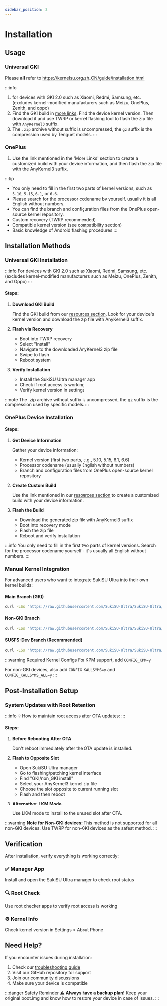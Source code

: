 ```yaml
---
sidebar_position: 2
---
```


# Installation

## Usage

### Universal GKI

Please **all** refer to https://kernelsu.org/zh_CN/guide/installation.html

:::info
1. for devices with GKI 2.0 such as Xiaomi, Redmi, Samsung, etc. (excludes kernel-modified manufacturers such as Meizu, OnePlus, Zenith, and oppo)
2. Find the GKI build in [more links](/links). Find the device kernel version. Then download it and use TWRP or kernel flashing tool to flash the zip file with `AnyKernel3` suffix.
3. The `.zip` archive without suffix is uncompressed, the `gz` suffix is the compression used by Tenguet models.
:::

### OnePlus

1. Use the link mentioned in the 'More Links' section to create a customized build with your device information, and then flash the zip file with the AnyKernel3 suffix.

:::tip
- You only need to fill in the first two parts of kernel versions, such as `5.10`, `5.15`, `6.1`, or `6.6`.
- Please search for the processor codename by yourself, usually it is all English without numbers.
- You can find the branch and configuration files from the OnePlus open-source kernel repository.
- Custom recovery (TWRP recommended)
- Compatible kernel version (see compatibility section)
- Basic knowledge of Android flashing procedures
:::

## Installation Methods

### Universal GKI Installation

:::info
For devices with GKI 2.0 such as Xiaomi, Redmi, Samsung, etc. (excludes kernel-modified manufacturers such as Meizu, OnePlus, Zenith, and Oppo)
:::

#### Steps:

1. **Download GKI Build**
   
   Find the GKI build from our [resources section](./links). Look for your device's kernel version and download the zip file with AnyKernel3 suffix.

2. **Flash via Recovery**
   
   - Boot into TWRP recovery
   - Select "Install" 
   - Navigate to the downloaded AnyKernel3 zip file
   - Swipe to flash
   - Reboot system

3. **Verify Installation**
   
   - Install the SukiSU Ultra manager app
   - Check if root access is working
   - Verify kernel version in settings

:::note
The .zip archive without suffix is uncompressed, the gz suffix is the compression used by specific models.
:::

### OnePlus Device Installation

#### Steps:

1. **Get Device Information**
   
   Gather your device information:
   - Kernel version (first two parts, e.g., 5.10, 5.15, 6.1, 6.6)
   - Processor codename (usually English without numbers)
   - Branch and configuration files from OnePlus open-source kernel repository

2. **Create Custom Build**
   
   Use the link mentioned in our [resources section](./links) to create a customized build with your device information.

3. **Flash the Build**
   
   - Download the generated zip file with AnyKernel3 suffix
   - Boot into recovery mode
   - Flash the zip file
   - Reboot and verify installation

:::info
You only need to fill in the first two parts of kernel versions. Search for the processor codename yourself - it's usually all English without numbers.
:::

### Manual Kernel Integration

For advanced users who want to integrate SukiSU Ultra into their own kernel builds:

#### Main Branch (GKI)
```bash
curl -LSs "https://raw.githubusercontent.com/SukiSU-Ultra/SukiSU-Ultra/main/kernel/setup.sh" | bash -s main
```

#### Non-GKI Branch
```bash
curl -LSs "https://raw.githubusercontent.com/SukiSU-Ultra/SukiSU-Ultra/main/kernel/setup.sh" | bash -s nongki
```

#### SUSFS-Dev Branch (Recommended)
```bash
curl -LSs "https://raw.githubusercontent.com/SukiSU-Ultra/SukiSU-Ultra/main/kernel/setup.sh" | bash -s susfs-main
```

:::warning Required Kernel Configs
For KPM support, add `CONFIG_KPM=y`

For non-GKI devices, also add `CONFIG_KALLSYMS=y` and `CONFIG_KALLSYMS_ALL=y`
:::

## Post-Installation Setup

### System Updates with Root Retention

:::info 💡
How to maintain root access after OTA updates:
:::

#### Steps:

1. **Before Rebooting After OTA**

   Don't reboot immediately after the OTA update is installed.

2. **Flash to Opposite Slot**

   - Open SukiSU Ultra manager
   - Go to flashing/patching kernel interface
   - Find "GKI/non_GKI install"
   - Select your AnyKernel3 kernel zip file
   - Choose the slot opposite to current running slot
   - Flash and then reboot

3. **Alternative: LKM Mode**

   Use LKM mode to install to the unused slot after OTA.

:::warning
**Note for Non-GKI devices:** This method is not supported for all non-GKI devices. Use TWRP for non-GKI devices as the safest method.
:::

## Verification

After installation, verify everything is working correctly:

### ✅ Manager App
Install and open the SukiSU Ultra manager to check root status

### 🔍 Root Check
Use root checker apps to verify root access is working

### ⚙️ Kernel Info
Check kernel version in Settings > About Phone

## Need Help?

If you encounter issues during installation:

1. Check our [troubleshooting guide](./troubleshooting)
2. Visit our GitHub repository for support
3. Join our community discussions
4. Make sure your device is compatible

:::danger Safety Reminder
⚠️ **Always have a backup plan!** Keep your original boot.img and know how to restore your device in case of issues.
:::
